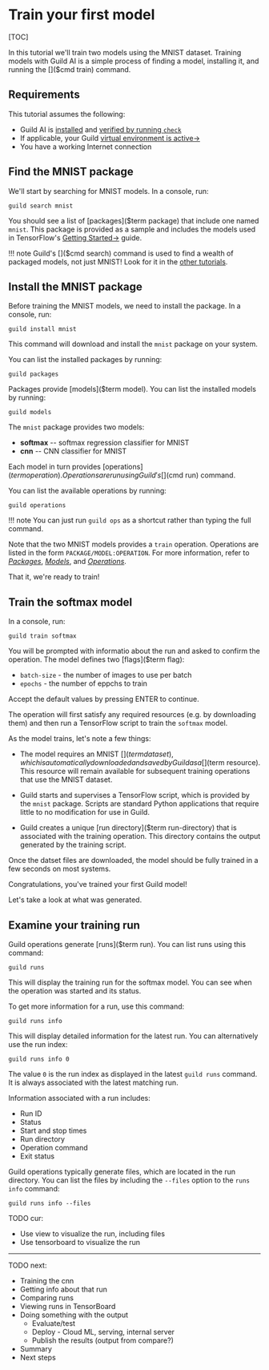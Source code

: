 # Train your first model

[TOC]

In this tutorial we'll train two models using the MNIST
dataset. Training models with Guild AI is a simple process of finding
a model, installing it, and running the []($cmd train) command.

## Requirements

This tutorial assumes the following:

- Guild AI is [installed](/install) and [verified by running
  `check`](/install#verify-your-installation)
- If applicable, your Guild [virtual environment is
  active->]($virtualenv-activate)
- You have a working Internet connection

## Find the MNIST package

We'll start by searching for MNIST models. In a console, run:

``` shell
guild search mnist
```

You should see a list of [packages]($term package) that include one
named `mnist`. This package is provided as a sample and includes the
models used in TensorFlow's [Getting
Started->](https://www.tensorflow.org/get_started/) guide.

!!! note
    Guild's []($cmd search) command is used to find a wealth of packaged
    models, not just MNIST! Look for it in the [other
    tutorials](/docs/tutorials).

## Install the MNIST package

Before training the MNIST models, we need to install the package. In a
console, run:

``` shell
guild install mnist
```

This command will download and install the `mnist` package on your
system.

You can list the installed packages by running:

``` shell
guild packages
```

Packages provide [models]($term model). You can list the installed models by running:

``` shell
guild models
```

The `mnist` package provides two models:

- **softmax** -- softmax regression classifier for MNIST
- **cnn** -- CNN classifier for MNIST

Each model in turn provides [operations]($term operation). Operations
are run using Guild's []($cmd run) command.

You can list the available operations by running:

``` shell
guild operations
```

!!! note
    You can just run `guild ops` as a shortcut rather than typing
    the full command.

Note that the two MNIST models provides a `train`
operation. Operations are listed in the form
`PACKAGE/MODEL:OPERATION`. For more information, refer to
[*Packages*](/docs/packages/), [*Models*](/docs/models/), and
[*Operations*](/docs/operations/).

That it, we're ready to train!

## Train the softmax model

In a console, run:

``` shell
guild train softmax
```

You will be prompted with informatio about the run and asked to
confirm the operation. The model defines two [flags]($term flag):

- `batch-size` - the number of images to use per batch
- `epochs` - the number of eppchs to train

Accept the default values by pressing ENTER to continue.

The operation will first satisfy any required resources (e.g. by
downloading them) and then run a TensorFlow script to train the
`softmax` model.

As the model trains, let's note a few things:

- The model requires an MNIST []($term dataset), which is automatically
  downloaded and saved by Guild as a []($term resource). This resource
  will remain available for subsequent training operations that use
  the MNIST dataset.

- Guild starts and supervises a TensorFlow script, which is provided
  by the `mnist` package. Scripts are standard Python applications
  that require little to no modification for use in Guild.

- Guild creates a unique [run directory]($term run-directory) that is
  associated with the training operation. This directory contains the
  output generated by the training script.

Once the datset files are downloaded, the model should be fully
trained in a few seconds on most systems.

Congratulations, you've trained your first Guild model!

Let's take a look at what was generated.

## Examine your training run

Guild operations generate [runs]($term run). You can list runs using
this command:

``` shell
guild runs
```

This will display the training run for the softmax model. You can see
when the operation was started and its status.

To get more information for a run, use this command:

``` shell
guild runs info
```

This will display detailed information for the latest run. You can
alternatively use the run index:

``` shell
guild runs info 0
```

The value `0` is the run index as displayed in the latest `guild runs`
command. It is always associated with the latest matching run.

Information associated with a run includes:

- Run ID
- Status
- Start and stop times
- Run directory
- Operation command
- Exit status

Guild operations typically generate files, which are located in the
run directory. You can list the files by including the `--files`
option to the `runs info` command:

``` shell
guild runs info --files
```

TODO cur:

- Use view to visualize the run, including files
- Use tensorboard to visualize the run

---

TODO next:

- Training the cnn
- Getting info about that run
- Comparing runs
- Viewing runs in TensorBoard
- Doing something with the output
  - Evaluate/test
  - Deploy - Cloud ML, serving, internal server
  - Publish the results (output from compare?)
- Summary
- Next steps
